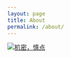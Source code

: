 ```yaml
---
layout: page
title: About
permalink: /about/
---
```

<a href="#"><img src="/images/18033002.png" alt="机密，慎点"></a>

